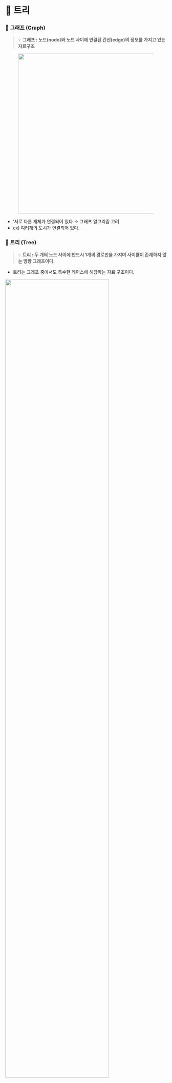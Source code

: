 # 🎄 트리

### 📎 그래프 (Graph)

> 💡 **그래프 : 노드(node)와 노드 사이에 연결된 간선(edge)의 정보를 가지고 있는 자료구조**

<figure>
<image src="https://user-images.githubusercontent.com/102219847/236390921-65e71330-1c1b-4e01-a741-cca82b821043.png" width="500">
  </figure>

- ‘서로 다른 개체가 연결되어 있다 → 그래프 알고리즘 고려
- ex) 여러개의 도시가 연결되어 있다.

### 📎 트리 (Tree)
  
> 💡 **트리 : 두 개의 노드 사이에 반드시 1개의 경로만을 가지며 사이클이 존재하지 않는 방향 그래프이다.**
- 트리는 그래프 중에서도 특수한 케이스에 해당하는 자료 구조이다.


<img src="https://user-images.githubusercontent.com/102219847/236392149-4a9bb29f-c831-465a-8253-e2d033296949.png" width="80%">

- 방향 그래프
- 계층적 구조 (부모-자식 관계)
- 사이클, 자체 간선 (self-loop)가 불가능
- 모든 자식 노드는 하나의 부모 노드를 가지며, 따라서 루트 노드는 하나만 존재

  → 노드가 N개인 트리는 항상 N-1개의 간선을 가짐

- 임의의 두 노드 간의 경로는 유일

---

## 📌 트리 종류
### ○ 편향 트리 (skew tree)

- 모든 노드들이 자식을 하나만 가진 트리
- 왼쪽 방향으로 자식을 하나만 가지면 left skew tree, 오른쪽으로 가지면 right skew tree라고 한다.
  
<img src="https://user-images.githubusercontent.com/102219847/236392615-bb54eecd-363e-4b28-9a49-4f209182fe58.png" width="50%">

### ○ 이진 트리 (Binary Tree)

- 각 노드의 차수 (자식 노드)가 2 이하인 트리

<img src="https://user-images.githubusercontent.com/102219847/236392654-aba70340-1143-4b69-94c8-641809108189.png" width="50%">

### ○ 이진 탐색 트리 (Binary Search Tree, BST)

- 순서화된 이진 트리 : 자식 노드가 2개 이하
- **탐색에 최적화**된 이진 트리, 하지만 재구성 할 때 트리 구조를 만들고 유지할 때 오버헤드가 크다.
- 노드의 왼쪽 자식은 부모의 값보다 작은 값을 가지며, 오른쪽 자식은 부모보다 큰 값을 가진다. (**왼쪽 자식 노드 < 부모 노드 < 오른쪽 자식 노드**)
- 중위 순회로 정렬된 순서를 읽을 수 있다.

![](https://blog.penjee.com/wp-content/uploads/2015/11/binary-search-tree-sorted-array-animation.gif)

### ○ m원 탐색 트리 (M-way Search Tree)

- 최대 m개의 서브 트리를 갖는 탐색 트리
- 이진 탐색 트리의 확장된 형태로 높이를 줄이기 위해 사용

![image](https://user-images.githubusercontent.com/102219847/236392825-da7be451-8d4e-46eb-bb29-c4b509d6cfbd.png)

- 다원 탐색 트리는 스스로 균형을 유지하기 못하기 때문에 불균형이 발생할 수 있으며, 이 경우 검색 성능이 떨어지게 된다.
<img src="https://user-images.githubusercontent.com/102219847/236392852-fc37bc20-016b-4dd2-b85d-4b4ec199e887.png" width="70%">


- 이를 보완하기 위해 스스로 균형을 유지하는 `Balanced Tree`가 있다.

### ○ 균형 트리 (B-Tree, Balanced Tree)

- m원 탐색 트리에서 높이 균형을 유지하는 트리
- 노드의 key의 수가 k개라면, 자식 node의 수는 k+1개이다.
- 루트와 잎 노드를 제외한 트리의 각 노드는 최소 m/2보다 크거나 같은 정수의 서브트리를 갖는다.
- 트리의 루트는 최소 2개의 서브트리를 갖는다.
- 트리의 모든 잎 노드는 같은 레벨에 있다.
- B+ tree, B* tree도 있다. ([참고](https://ssocoit.tistory.com/217))
  
<img src="https://user-images.githubusercontent.com/102219847/236392882-34ae78b0-6e92-4985-b3c7-65b76bde46df.png" width="70%">


## 📌 트리의 적용

**1️⃣ Spanning trees (신장 트리)**

- 그래프 내의 모든 정점을 포함하는 트리 구조
- 최소의 간선을 이용하여 모든 노드를 연결하고자 하는 경우

  → N개의 노드를 (N-1)개의 간선으로 연결

- 예) 통신 네트워크, 라우터에서 사용되는 최단 경로
<img width="497" alt="image" src="https://user-images.githubusercontent.com/102219847/236394716-0753b7b2-d564-42fb-a0e5-71cb82fb1a70.png">


**2️⃣ 이진 탐색 트리**

- 데이터를 정렬된 상태로 유지하는데 도움이 된다.

**3️⃣ 계층적 구조 데이터**

- 트리는 데이터를 계층 구조로 저장한다.
- 예) 폴더와 파일

**4️⃣ Syntax tree**

- 구문 트리는 컴파일러에서 사용되는 프로그램 소스 코드의 구조를 나타낸다.
- 컴파일러는 계층 구조로 된 정보를 추출하여 Syntax Tree로 만든다.

<img width="431" alt="image" src="https://user-images.githubusercontent.com/102219847/236393515-a712d610-b908-4806-b331-438548c55b97.png">


**5️⃣ Trie**

- 문자열을 빠르게 탐색할 수 있는 자료구조이다.
<img src="https://user-images.githubusercontent.com/102219847/236393041-600e527b-1ff3-4ab6-8d3f-689adf4c8026.png" width="50%">


**6️⃣ Heap**

- priority queue을 구현하는데 사용될 수 있다.
- 배열 형태로 표현할 수 있는 트리 데이터 구조이다.
- 예) 최소 힙은 항상 부모 노드가 자식 노드보다 크기가 작은 자료구조로 집합에서 가장 작은 수만을 꺼내올 때 유용한 자료구조이다.

**7️⃣ DB indexing**

- 데이터 베이스 인덱싱을 구현하는데 트리를 사용한다.
- 예) B-Tree, B+ Tree, AVL Tree

## 📌 트리 구조 장점

- 효율적인 삽입, 삭제, 검색이 가능
- 계층적인 구조를 가진다.
- List, LinkedList보다 적은 메모리 공간을 사용한다.

## 📌 트리 구조 단점

- 포인터를 위한 추가 메모리가 필요하다.
- 다른 데이터 구조에 비해 확장성이 제한된다.
- 대용량 데이터에는 적합하지 않다.
- 불균형이 심해지면 성능이 저하되고, 효율성이 떨어진다.

## 📌 트리의 순회

트리의 모든 노드들을 방문하는 과정을 트리 순회 (Treee Traversal)이라고 한다.

전위 순회 (Pre-order), 중위 순회 (In-order), 후위 순회 (Post-order) 세 가지가 있으며, 보통 재귀로 구현된다.

### ○ 전위 순회 (Pre-order)

전위 순회는 깊이 우선 순회 (Depth-First Traversal)이라고도 한다.

트리를 복사하거나, 전위 표기법을 구하는데 주로 사용된다. 트리를 복사할 때 전위 순회를 사용하는 이유는 트리를 생성할 때 자식 노드보다 부모 노드가 먼저 생성되어야 하기 때문이다.

1. root 노드를 방문한다.
2. 왼쪽 서브 트리를 전위 순회한다.
3. 오른쪽 서브 트리를 전위 순회 한다.

<img width="386" alt="image" src="https://user-images.githubusercontent.com/102219847/236394105-fcb70dc3-fabb-4b18-a826-b1888c5556d7.png">
`A → B → D → E → C → F → G`

### ○ 중위 순회 (In-order)

중위 순회는 왼쪽 오른쪽 대칭으로 순회하기 때문에 대칭 순회 (Symmetric traversal)이라고도 한다.

이진 탐색 트리에서 오른차순 또는 내림차순으로 값을 가져올 때 사용한다.

1. 왼쪽 서브 트리를 중위 순회한다.
2. root 노드를 방문한다.
3. 오른쪽 서브 트리를 중위 순회한다.

<img width="392" alt="image" src="https://user-images.githubusercontent.com/102219847/236394147-fe3d487c-509d-4f82-8903-0b05208cd8dd.png">
`D → B → E → A → F → C → G`

### ○ 후위 순회 (Post-order)

후위 순회는 주로 트리를 삭제하는데 사용된다.

이유는 부모노드를 삭제하기 전에 자식 노드를 삭제하는 순으로 노드를 삭제해야 하기 때문이다.

1. 왼쪽 서브트리를 후위 순회한다.
2. 오른쪽 서브트리를 후위 순회한다.
3. root노드를 방문한다.

<img width="387" alt="image" src="https://user-images.githubusercontent.com/102219847/236394176-fcdd2afd-e10f-4ad2-99f7-88258657f5bb.png">
`D → E → B → F → G → C → A`

### 참고
[https://www.geeksforgeeks.org/introduction-to-tree-data-structure-and-algorithm-tutorials/](https://www.geeksforgeeks.org/introduction-to-tree-data-structure-and-algorithm-tutorials/)
[https://yoongrammer.tistory.com/68](https://yoongrammer.tistory.com/68)

https://laboputer.github.io/ps/2017/09/29/graph/
https://hayden-archive.tistory.com/392

